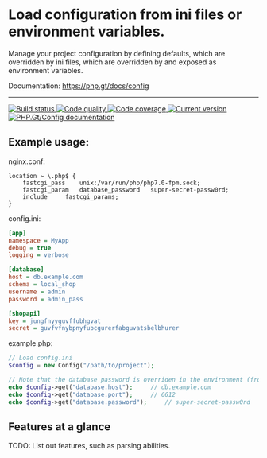 # Load configuration from ini files or environment variables.

Manage your project configuration by defining defaults, which are overridden by ini files, which are overridden by and exposed as environment variables.

Documentation: https://php.gt/docs/config

***

<a href="https://circleci.com/gh/PhpGt/Config" target="_blank">
	<img src="https://badge.status.php.gt/config-build.svg" alt="Build status" />
</a>
<a href="https://scrutinizer-ci.com/g/PhpGt/Config" target="_blank">
	<img src="https://badge.status.php.gt/config-quality.svg" alt="Code quality" />
</a>
<a href="https://scrutinizer-ci.com/g/PhpGt/Config" target="_blank">
	<img src="https://badge.status.php.gt/config-coverage.svg" alt="Code coverage" />
</a>
<a href="https://packagist.org/packages/PhpGt/Config" target="_blank">
	<img src="https://badge.status.php.gt/config-version.svg" alt="Current version" />
</a>
<a href="http://www.php.gt/config" target="_blank">
	<img src="https://badge.status.php.gt/config-docs.svg" alt="PHP.Gt/Config documentation" />
</a>

## Example usage:

nginx.conf:

```
location ~ \.php$ {
	fastcgi_pass	unix:/var/run/php/php7.0-fpm.sock;
	fastcgi_param	database_password	super-secret-passw0rd;
	include		fastcgi_params;
}
```

config.ini:

```ini
[app]
namespace = MyApp
debug = true
logging = verbose

[database]
host = db.example.com
schema = local_shop
username = admin
password = admin_pass

[shopapi]
key = jungfnyyguvffubhgvat
secret = guvfvfnybpnyfubcgurerfabguvatsbelbhurer
```

example.php:

```php
// Load config.ini
$config = new Config("/path/to/project");

// Note that the database password is overriden in the environment (from nginx).
echo $config->get("database.host");		// db.example.com
echo $config->get("database.port");		// 6612
echo $config->get("database.password");		// super-secret-passw0rd
```

## Features at a glance

TODO: List out features, such as parsing abilities.
